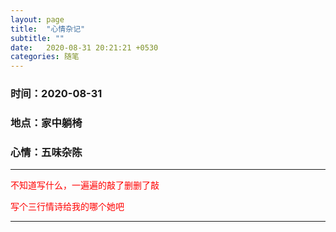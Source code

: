 ```yaml
---
layout: page
title:  "心情杂记"
subtitle: ""
date:   2020-08-31 20:21:21 +0530
categories: 随笔
---
```

### 时间：2020-08-31
### 地点：家中躺椅
### 心情：五味杂陈
---

  <p style="color:red">不知道写什么，一遍遍的敲了删删了敲</p>
  <p style="color:red">写个三行情诗给我的哪个她吧</p>

---
<!-- Adding the glitch effect -->
<script> document.getElementsByTagName('body')[0].classList.add('glitch'); </script>